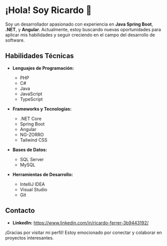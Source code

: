 # ¡Hola! Soy Ricardo 👋

Soy un desarrollador apasionado con experiencia en **Java Spring Boot**, **.NET**, y **Angular**. Actualmente, estoy buscando nuevas oportunidades para aplicar mis habilidades y seguir creciendo en el campo del desarrollo de software.

## Habilidades Técnicas

- **Lenguajes de Programación:**
  - PHP
  - C#
  - Java
  - JavaScript
  - TypeScript

- **Frameworks y Tecnologías:**
  - .NET Core
  - Spring Boot
  - Angular
  - NG-ZORRO
  - Tailwind CSS

- **Bases de Datos:**
  - SQL Server
  - MySQL

- **Herramientas de Desarrollo:**
  - IntelliJ IDEA
  - Visual Studio
  - Git


## Contacto

- **LinkedIn:** https://www.linkedin.com/in/ricardo-ferrer-3b9443192/

¡Gracias por visitar mi perfil! Estoy emocionado por conectar y colaborar en proyectos interesantes.
